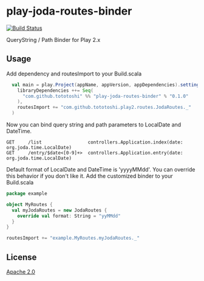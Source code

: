 # play-joda-routes-binder

[![Build Status](https://travis-ci.org/tototoshi/play-joda-routes-binder.png)](https://travis-ci.org/tototoshi/play-joda-routes-binder)

QueryString / Path Binder for Play 2.x

## Usage

Add dependency and routesImport to your Build.scala

```scala
  val main = play.Project(appName, appVersion, appDependencies).settings(
    libraryDependencies ++= Seq(
      "com.github.tototoshi" %% "play-joda-routes-binder" % "0.1.0"
    ),
    routesImport += "com.github.tototoshi.play2.routes.JodaRoutes._"
  )
```

Now you can bind query string and path parameters to LocalDate and DateTime.
```
GET     /list                 controllers.Application.index(date: org.joda.time.LocalDate)
GET     /entry/$date<[0-9]+>  controllers.Application.entry(date: org.joda.time.LocalDate)
```


Default format of LocalDate and DateTime is 'yyyyMMdd'. You can override this behavior if you don't like it.
Add the customized binder to your Build.scala

```scala
package example

object MyRoutes {
  val myJodaRoutes = new JodaRoutes {
    override val format: String = "yyMMdd"
  }
}
```

```scala
routesImport += "example.MyRoutes.myJodaRoutes._"
```




## License
[Apache 2.0](http://www.apache.org/licenses/LICENSE-2.0)
